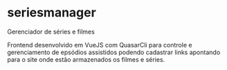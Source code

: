 # seriesmanager
Gerenciador de séries e filmes

Frontend desenvolvido em VueJS com QuasarCli para controle e gerenciamento de epsódios assistidos podendo cadastrar links apontando para o site onde estão armazenados os filmes e séries.
